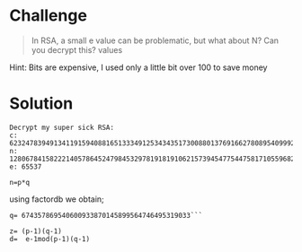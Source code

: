 # Challenge

> In RSA, a small e value can be problematic, but what about N? Can you decrypt this? values

Hint: Bits are expensive, I used only a little bit over 100 to save money

# Solution

```
Decrypt my super sick RSA:
c: 62324783949134119159408816513334912534343517300880137691662780895409992760262021
n: 1280678415822214057864524798453297819181910621573945477544758171055968245116423923
e: 65537
```

```n=p*q```

using factordb we obtain;

```p= 1899107986527483535344517113948531328331
q= 674357869540600933870145899564746495319033```

z= (p-1)(q-1)
d=  e-1mod(p-1)(q-1)
